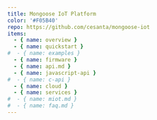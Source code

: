 ```yaml
---
title: Mongoose IoT Platform
color: '#F05B40'
repo: https://github.com/cesanta/mongoose-iot
items:
  - { name: overview }
  - { name: quickstart }
#  - { name: examples }
  - { name: firmware }
  - { name: api.md }
  - { name: javascript-api }
#  - { name: c-api }
  - { name: cloud }
  - { name: services }
#  - { name: miot.md }
#  - { name: faq.md }
---
```


